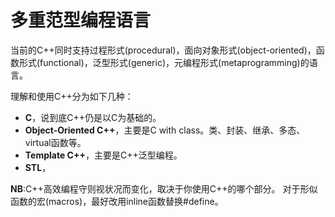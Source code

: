 # 多重范型编程语言

当前的C++同时支持过程形式(procedural)，面向对象形式(object-oriented)，函数形式(functional)，泛型形式(generic)，元编程形式(metaprogramming)的语言。

理解和使用C++分为如下几种：

- **C**，说到底C++仍是以C为基础的。
- **Object-Oriented C++**，主要是C with class。类、封装、继承、多态、virtual函数等。
- **Template C++**，主要是C++泛型编程。
- **STL**，

**NB**:C++高效编程守则视状况而变化，取决于你使用C++的哪个部分。
 对于形似函数的宏(macros)，最好改用inline函数替换#define。
